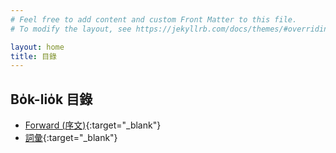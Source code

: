 ```yaml
---
# Feel free to add content and custom Front Matter to this file.
# To modify the layout, see https://jekyllrb.com/docs/themes/#overriding-theme-defaults

layout: home
title: 目錄
---
```


## Bo̍k-lio̍k 目錄
- [Forward (序文)](./chheh/?page=1){:target="_blank"}
- [詞彙](./chheh/?page=2){:target="_blank"}
